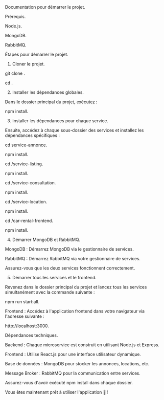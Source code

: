Documentation pour démarrer le projet.

Prérequis.

Node.js.

MongoDB.

RabbitMQ.

Étapes pour démarrer le projet.

1. Cloner le projet.

git clone <url-du-repository>.

cd <nom-du-repository>.

2. Installer les dépendances globales.

Dans le dossier principal du projet, exécutez :

npm install.

3. Installer les dépendances pour chaque service.

Ensuite, accédez à chaque sous-dossier des services et installez les dépendances spécifiques :

cd service-annonce.

npm install.

cd /service-listing.

npm install.

cd /service-consultation.

npm install.

cd /service-location.

npm install.

cd /car-rental-frontend.

npm install.

4. Démarrer MongoDB et RabbitMQ.

MongoDB : Démarrez MongoDB via le gestionnaire de services.

RabbitMQ : Démarrez RabbitMQ via votre gestionnaire de services.

Assurez-vous que les deux services fonctionnent correctement.

5. Démarrer tous les services et le frontend.

Revenez dans le dossier principal du projet et lancez tous les services simultanément avec la commande suivante :

npm run start:all.

Frontend : Accédez à l'application frontend dans votre navigateur via l'adresse suivante :

http://localhost:3000.

Dépendances techniques.

Backend : Chaque microservice est construit en utilisant Node.js et Express.

Frontend : Utilise React.js pour une interface utilisateur dynamique.

Base de données : MongoDB pour stocker les annonces, locations, etc.

Message Broker : RabbitMQ pour la communication entre services.

Assurez-vous d'avoir exécuté npm install dans chaque dossier.

Vous êtes maintenant prêt à utiliser l'application 🎉 !

